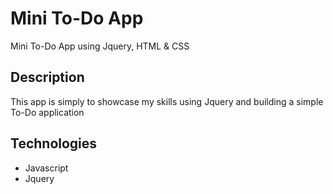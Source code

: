# Mini To-Do App

Mini To-Do App using Jquery, HTML & CSS

## Description
This app is simply to showcase my skills using Jquery and building a simple To-Do application

## Technologies
- Javascript
- Jquery
